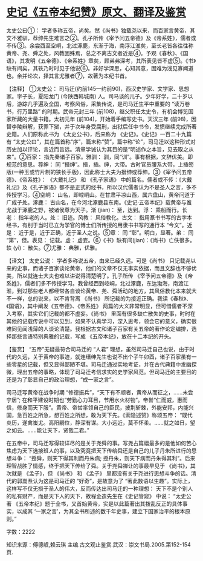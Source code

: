 # [史记《五帝本纪赞》原文、翻译及鉴赏](https://www.vrrw.net/wx/14049.html)

太史公曰①： 学者多称五帝，尚矣。然《尚书》独载尧以来，而百家言黄帝，其文不雅驯，荐绅先生难言之②。孔子所传《宰予问五帝德》及《帝系姓》，儒者或不传③。余尝西至空峒，北过涿鹿，东渐于海，南浮江淮矣，至长老皆各往往称黄帝、尧、舜之处，风教固殊焉，总之不离古文者近是④。予观《春秋》、《国语》，其发明《五帝德》、《帝系姓》章矣，顾弟弗深考，其所表见皆不虚⑤。《书》缺有间矣，其轶乃时时见于他说⑥。非好学深思，心知其意，固难为浅见寡闻道也。余并论次，择其言尤雅者⑦，故著为本纪书首。

【注释】 ①太史公： 司马迁(约前145—约前90)，西汉史学家、文学家、思想家。字子长，夏阳龙门 (今陕西韩城南) 人。司马谈的儿子。少年好学，二十岁以后，游踪几乎遍及全国，考察风俗，采集传说，是司马迁生平中重要的 “读万卷书，行万里路” 的时期。武帝元封三年 (前108)，继父职任太史令，有机会博览国家所藏的大量书籍。太初元年 (前104)，开始着手编写史书。天汉三年 (前98)，因替李陵辩解，获罪下狱，并于次年身受腐刑，出狱后任中书令，发愤继续完成所著史籍。人们原称此书为 《太史公书》，后来称为 《史记》。《史记》一百二十九篇有 “太史公曰”，其在篇首称“序”，篇末称“赞”，篇中称“论”，司马迁以这种形式对历史加以评论，言近而旨远。清章学诚认为其目的是“明述作之本旨，见去取之从来”。②百家： 指先秦诸子百家。雅驯： 驯，同“训”。事有根据，文辞优美。即规范的意思。荐绅： 同 “搢绅”。搢，插。绅，大带。古时官员腰系大带，上插笏版(一种玉或竹片制的狭长手版)，因此称士大夫为搢绅或荐绅。③《宰予问五帝德》、《帝系姓》： 《大戴礼记》 和 《孔子家语》 中的篇名。儒者或不传：《大戴礼记》及《孔子家语》都不是正式的经书，所以汉代儒者认为不是圣人之言，多不传授学习。④空峒： 山名，即崆峒山。在甘肃平凉山西，属六盘山，黄帝问道于广成子处。涿鹿： 古山名，在今河北涿鹿县东南。《史记·五帝本纪》载黄帝与蚩尤战于涿鹿之野，被诸侯尊为天子。渐 (jian)： 至，达到。浮： 乘船而行。长老： 指年老的人。处： 旧迹。风教： 风俗教化。古文： 指用篆书书写的古字本经书，有别于当时已立为学官的博士们所传授的用隶书书写的通行本 “今文”。近是： 近于是，近于正确，近于圣人之说。⑤章： 同 “彰”。明白，显著。弟： 同 “第”，但。表见： 记载。虚： 虚妄。⑥《书》缺有间(jian)：《尚书》亡佚很多。轶 (yi)： 散失。⑦尤雅： 典雅，优雅。



【译文】 太史公说： 学者多称说五帝，由来已经久远。可是《尚书》 只记载尧以来的史事，而诸子百家谈论黄帝，他们的文章不仅无事实依据，而且文辞也不够优美，所以就连士大夫也难以讲说得清楚明了。孔子所传 《宰予问五帝德》及《帝系姓》，儒者们多不传授学习。我曾经西到崆峒，北过涿鹿，东达渤海，南渡江淮，到过那些老人都经常各自谈论黄帝、尧、舜活动的地方，其风俗教化本来就大不一样，总的说来，以不肯背离 《尚书》 所记载的为接近正确。我读《春秋》、《国语》，其中阐发《五帝德》、《帝系姓》 两篇的大义非常明显，但可惜儒者不深入考察，其实它们记载的都不虚妄。《尚书》 里面有很多缺亡散失的史事，时时在其他的记载传说中可以见到，如果不认真学习，深入思考，领会它的意义，确实很难同见闻浅薄的人谈论清楚。我根据古文和诸子百家有关五帝的著作论定编排，选择那些言语特别典雅的记载，写成 《五帝本纪》，放在十二本纪的开头。

【鉴赏】 “五帝”无疑最符合司马迁的 “人君” 理想，虽然司马迁自己也说，由于时代的久远，关于黄帝的事迹，就连缙绅先生也说不出个子午卯酉，诸子百家虽有一些零星的记载，但又显得鄙陋不堪。司马迁通过实地考证，并在古代典籍中发幽探微，理出五帝的事略，体现了司马迁考信求实的史学家风范。但司马迁的主要目的还是为了彰显自己的政治理想，“成一家之言”。

司马迁写黄帝在战争时期 “修德振兵”，“天下有不顺者，黄帝从而征之，……未尝宁居”; 在和平建设时期也“劳勤心力耳目，节用水火材物”。帝喾“仁而威，惠而信，修身而天下服”。黄帝、帝喾率领自己的臣民，披荆斩棘，外能安邦，内能兴国，急百姓之所急，想百姓之所想，敢为天下先。《索隐述赞》称颂五帝： “既代炎历，遂禽蚩尤。高阳嗣位，静深有谋。大小远近，莫不怀柔。……就之如日，望之如云。……能让天下，贤哉二君。”

在五帝中，司马迁写得较详尽的是关于尧舜的事。写尧占篇幅最多的是他如何苦心焦虑为天下选接班人的事，以及究竟把天下传给舜还是自己的儿子丹朱所进行的思想斗争： “授舜，则天下得其利而丹朱病; 授丹朱，则天下病而丹朱得其利”。后来理智战胜了情感，终于把天下传给了舜。关于尧舜禅让的事最早见于 《尚书》，其次就是 《孟子》，但 《尚书》 和 《孟子》 里都没有关于尧进行思想斗争的话。清代的郭嵩焘认为这是司马迁的 “好奇”，是故意为了 “著此数语以生趣”。实际上，这样写不仅无损于圣人的伟大，反而传达出司马迁的一种理想： 天下不是个别人的私有财产，而是天下人的天下，故程金造先生在《史记管窥》 中说： “太史公著 《五帝本纪》题于全书，又首始黄帝，实是以此篇著出其拨乱反正的具体事实，以成其 ‘一家之言’，为其全书所述的数千年史事，建立下国家治平的根本原则。”

字数：2222

知识来源：傅德岷,赖云琪 主编.古文观止鉴赏.武汉：崇文书局.2005.第152-154页.

